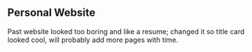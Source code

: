 ## Personal Website

Past website looked too boring and like a resume; changed it so title card looked cool, will probably add more pages with time.
